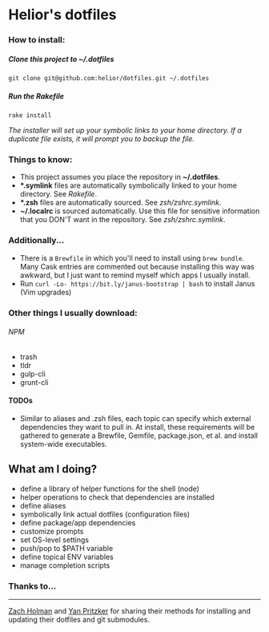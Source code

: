 Helior's dotfiles
========


### How to install:

##### Clone this project to **~/.dotfiles**

```
git clone git@github.com:helior/dotfiles.git ~/.dotfiles
```

##### Run the **Rakefile**

```
rake install
```
*The installer will set up your symbolic links to your home directory. If a duplicate file exists, it will prompt you to backup the file.*

### Things to know:
- This project assumes you place the repository in **~/.dotfiles**.
- **\*.symlink** files are automatically symbolically linked to your home directory. See *Rakefile*.
- **\*.zsh** files are automatically sourced. See *zsh/zshrc.symlink*.
- **~/.localrc** is sourced automatically. Use this file for sensitive information that you DON'T want in the repository. See *zsh/zshrc.symlink*.

### Additionally...
- There is a `Brewfile` in which you'll need to install using `brew bundle`. Many Cask entries are commented out because installing this way was awkward, but I just want to remind myself which apps I usually install.
- Run `curl -Lo- https://bit.ly/janus-bootstrap | bash` to install Janus (Vim upgrades)

### Other things I usually download:
###### NPM
- trash
- tldr
- gulp-cli
- grunt-cli

#### TODOs
* Similar to aliases and .zsh files, each topic can specify which external dependencies they want to pull in. At install, these requirements will be gathered to generate a Brewfile, Gemfile, package.json, et al. and install system-wide executables.

## What am I doing?
* define a library of helper functions for the shell (node)
* helper operations to check that dependencies are installed
* define aliases
* symbolically link actual dotfiles (configuration files)
* define package/app dependencies
* customize prompts
* set OS-level settings
* push/pop to $PATH variable
* define topical ENV variables
* manage completion scripts


### Thanks to...
--------
[Zach Holman](https://github.com/holman/dotfiles) and [Yan Pritzker](https://github.com/skwp/dotfiles) for sharing their methods for installing and updating their dotfiles and git submodules.

